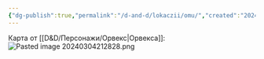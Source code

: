 ```yaml
---
{"dg-publish":true,"permalink":"/d-and-d/lokaczii/omu/","created":"2024-03-04T21:28:16.650+03:00","updated":"2024-03-04T21:30:17.790+03:00"}
---
```




Карта от [[D&D/Персонажи/Орвекс\|Орвекса]]:
![Pasted image 20240304212828.png](/img/user/D&D/img/Pasted%20image%2020240304212828.png)